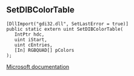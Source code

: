 ## SetDIBColorTable

```
[DllImport("gdi32.dll", SetLastError = true)]
public static extern uint SetDIBColorTable(
   IntPtr hdc,
   uint iStart,
   uint cEntries,
   [In] RGBQUAD[] pColors
);
```

[Microsoft documentation](https://docs.microsoft.com/en-us/windows/win32/api/wingdi/nf-wingdi-setdibcolortable)
